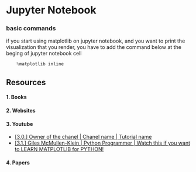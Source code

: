 # Jupyter Notebook

### basic commands

if you start using matplotlib on jupyter notebook, and you want to print the visualization that you render, you have to add the command below  at the beging of jupyter notebook cell

``` python
    %matplotlib inline
```




## Resources

#### 1. Books


#### 2. Websites


#### 3. Youtube
+ [[3.0.] Owner of the chanel | Chanel name | Tutorial name ](#)
+ [[3.1.] Giles McMullen-Klein | Python Programmer | Watch this if you want to LEARN MATPLOTLIB for PYTHON! ](https://www.youtube.com/watch?v=6rKe2IEIu8c&t=85s)

#### 4. Papers

